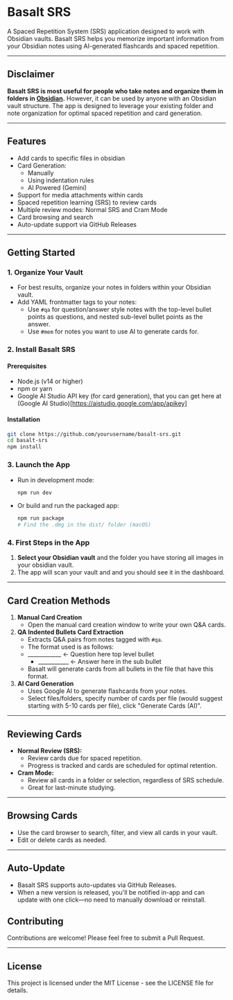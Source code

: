 # Basalt SRS

A Spaced Repetition System (SRS) application designed to work with Obsidian vaults. Basalt SRS helps you memorize important information from your Obsidian notes using AI-generated flashcards and spaced repetition.

---

## Disclaimer

**Basalt SRS is most useful for people who take notes and organize them in folders in [Obsidian](https://obsidian.md/).** However, it can be used by anyone with an Obsidian vault structure. The app is designed to leverage your existing folder and note organization for optimal spaced repetition and card generation.

---

## Features

- Add cards to specific files in obsidian
- Card Generation:
  - Manually
  - Using indentation rules
  - AI Powered (Gemini)
- Support for media attachments within cards
- Spaced repetition learning (SRS) to review cards
- Multiple review modes: Normal SRS and Cram Mode
- Card browsing and search
- Auto-update support via GitHub Releases

---

## Getting Started

### 1. Organize Your Vault
- For best results, organize your notes in folders within your Obsidian vault.
- Add YAML frontmatter tags to your notes:
  - Use `#qa` for question/answer style notes with the top-level bullet points as questions, and nested sub-level bullet points as the answer.
  - Use `#mem` for notes you want to use AI to generate cards for.

### 2. Install Basalt SRS

#### Prerequisites
- Node.js (v14 or higher)
- npm or yarn
- Google AI Studio API key (for card generation), that you can get here at (Google AI Studio)[https://aistudio.google.com/app/apikey]

#### Installation
```bash
git clone https://github.com/yourusername/basalt-srs.git
cd basalt-srs
npm install
```

### 3. Launch the App
- Run in development mode:
  ```bash
  npm run dev
  ```
- Or build and run the packaged app:
  ```bash
  npm run package
  # Find the .dmg in the dist/ folder (macOS)
  ```

### 4. First Steps in the App
1. **Select your Obsidian vault** and the folder you have storing all images in your obsidian vault. 
2. The app will scan your vault and and you should see it in the dashboard.


---

## Card Creation Methods


1. **Manual Card Creation**
   - Open the manual card creation window to write your own Q&A cards.
2. **QA Indented Bullets Card Extraction**
   - Extracts Q&A pairs from notes tagged with `#qa`.
   - The format used is as follows:
   - ____________ <- Question here top level bullet
     - ___________ <- Answer here in the sub bullet
   - Basalt will generate cards from all bullets in the file that have this format.
3. **AI Card Generation**
   - Uses Google AI to generate flashcards from your notes.
   - Select files/folders, specify number of cards per file (would suggest starting with 5-10 cards per file), click "Generate Cards (AI)".

---

## Reviewing Cards

- **Normal Review (SRS):**
  - Review cards due for spaced repetition.
  - Progress is tracked and cards are scheduled for optimal retention.
- **Cram Mode:**
  - Review all cards in a folder or selection, regardless of SRS schedule.
  - Great for last-minute studying.

---

## Browsing Cards
- Use the card browser to search, filter, and view all cards in your vault.
- Edit or delete cards as needed.

---

## Auto-Update
- Basalt SRS supports auto-updates via GitHub Releases.
- When a new version is released, you'll be notified in-app and can update with one click—no need to manually download or reinstall.


## Contributing

Contributions are welcome! Please feel free to submit a Pull Request.

---

## License

This project is licensed under the MIT License - see the LICENSE file for details. 
